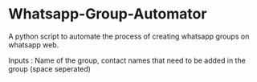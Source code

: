 # Whatsapp-Group-Automator

A python script to automate the process of creating whatsapp groups on whatsapp web.

Inputs : Name of the group, contact names that need to be added in the group (space seperated)
